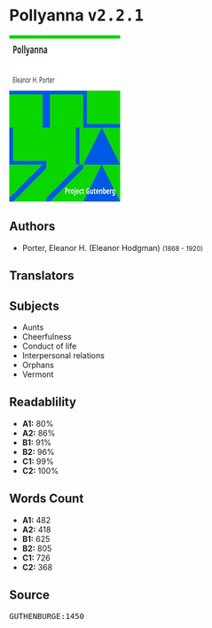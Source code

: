 # Pollyanna <kbd>v2.2.1</kbd>

![](./cover.medium.jpg "")

## Authors


 - Porter, Eleanor H. (Eleanor Hodgman) <small>(1868 - 1920)</small>

## Translators



## Subjects


 - Aunts
 - Cheerfulness
 - Conduct of life
 - Interpersonal relations
 - Orphans
 - Vermont

## Readablility


 - **A1:** 80%
 - **A2:** 86%
 - **B1:** 91%
 - **B2:** 96%
 - **C1:** 99%
 - **C2:** 100%

## Words Count


 - **A1:** 482
 - **A2:** 418
 - **B1:** 625
 - **B2:** 805
 - **C1:** 726
 - **C2:** 368

## Source


<kbd>GUTHENBURGE:1450</kbd>
